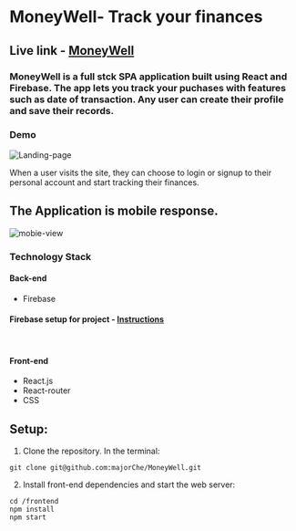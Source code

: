 # MoneyWell- Track your finances

## Live link - <a href="https://money-well-99835.web.app/">MoneyWell</a>

### MoneyWell is a full stck SPA application built using React and Firebase. The app lets you track your puchases with features such as date of transaction. Any user can create their profile and save their records.

### Demo

![Landing-page](money-well/public/MoneyWell.gif)

When a user visits the site, they can choose to login or signup to their personal account and start tracking their finances.

## The Application is mobile response.

![mobie-view](money-well/public/MoneyWell-mobile.gif)

### Technology Stack

#### Back-end

- Firebase

#### Firebase setup for project - <a href="https://firebase.google.com/docs/web/setup">Instructions</a>
<br>

#### Front-end

- React.js
- React-router
- CSS

## Setup:

1. Clone the repository.
   In the terminal:

```
git clone git@github.com:majorChe/MoneyWell.git
```

2. Install front-end dependencies and start the web server:

```
cd /frontend
npm install
npm start
```


